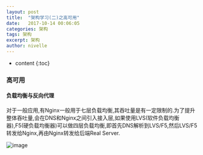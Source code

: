 ```yaml
---
layout: post
title:  "架构学习(二)之高可用"
date:   2017-10-14 00:06:05
categories: 架构
tags: 架构
excerpt: 架构
author: nivelle
---
```


* content
{:toc}


### 高可用

#### 负载均衡与反向代理

对于一般应用,有Nginx一般用于七层负载均衡,其吞吐量是有一定限制的.为了提升整体吞吐量,会在DNS和Nginx之间引入接入层,如果使用LVS(软件负载均衡器),F5(硬负载均衡器)可以做四层负载均衡,即首先DNS解析到LVS/F5,然后LVS/F5转发给Nginx,再由Nginx转发给后端Real Server.

![image](http://7xpuj1.com1.z0.glb.clouddn.com/%E5%9B%9B%E5%B1%82%E8%B4%9F%E8%BD%BD%E5%9D%87%E8%A1%A1.png)


